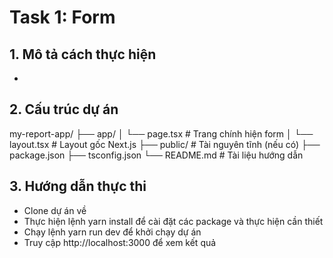 # Task 1: Form

## 1. Mô tả cách thực hiện

-

## 2. Cấu trúc dự án

my-report-app/
├── app/
│ └── page.tsx # Trang chính hiện form
│ └── layout.tsx # Layout gốc Next.js
├── public/ # Tài nguyên tĩnh (nếu có)
├── package.json
├── tsconfig.json
└── README.md # Tài liệu hướng dẫn

## 3. Hướng dẫn thực thi

- Clone dự án về
- Thực hiện lệnh yarn install để cài đặt các package và thực hiện cần thiết
- Chạy lệnh yarn run dev để khởi chạy dự án
- Truy cập http://localhost:3000 để xem kết quả
